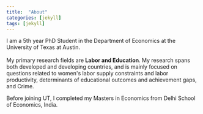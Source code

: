 ```yaml
---
title:  "About"
categories: [jekyll]
tags: [jekyll]
---
```

I am a 5th year PhD Student in the Department of Economics at the University of Texas at Austin. <br/> <br/>
My primary research fields are <b>Labor and Education</b>.  My research spans both developed and developing countries, and is mainly focused on questions related to women's labor supply constraints and labor productivity, determinants of educational outcomes and achievement gaps, and Crime.

Before joining UT, I completed my Masters in Economics from Delhi School of Economics, India. 
